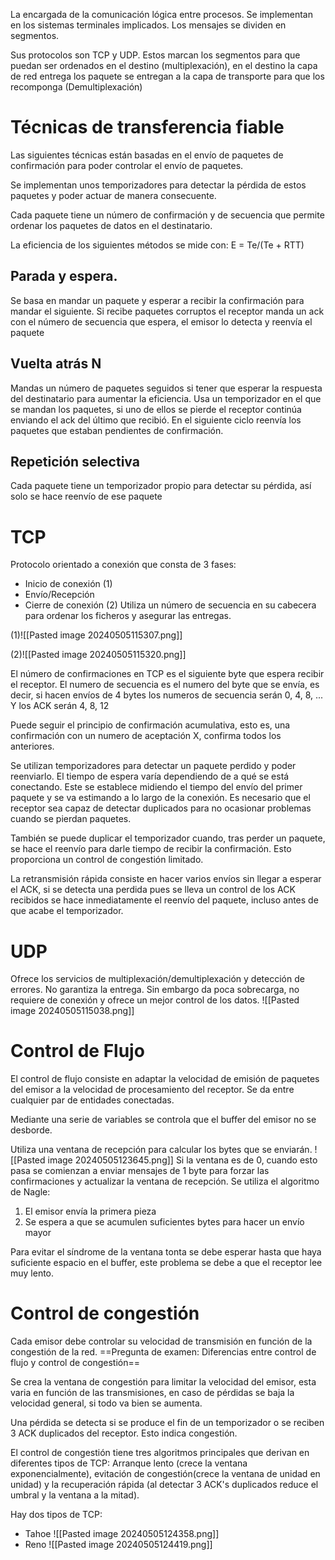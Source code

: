 La encargada de la comunicación lógica entre procesos. Se implementan en los sistemas terminales implicados. Los mensajes se dividen en segmentos.

Sus protocolos son TCP y UDP. Estos marcan los segmentos para que puedan ser ordenados en el destino (multiplexación), en el destino la capa de red entrega los paquete se entregan a la capa de transporte para que los recomponga (Demultiplexación)

# Técnicas de transferencia fiable
Las siguientes técnicas están basadas en el envío de paquetes de confirmación para poder controlar el envío de paquetes.

Se implementan unos temporizadores para detectar la pérdida de estos paquetes y poder actuar de manera consecuente.

Cada paquete tiene un número de confirmación y de secuencia que permite ordenar los paquetes de datos en el destinatario.

La eficiencia de los siguientes métodos se mide con:
E = Te/(Te + RTT)
## Parada y espera.
Se basa en mandar un paquete y esperar a recibir la confirmación para mandar el siguiente.
Si recibe paquetes corruptos el receptor manda un ack con el número de secuencia que espera, el emisor lo detecta y reenvía el paquete
## Vuelta atrás N
Mandas un número de paquetes seguidos si tener que esperar la respuesta del destinatario para aumentar la eficiencia.
Usa un temporizador en el que se mandan los paquetes, si uno de ellos se pierde el receptor continúa enviando el ack del último que recibió. En el siguiente ciclo reenvía los paquetes que estaban pendientes de confirmación.
## Repetición selectiva
Cada paquete tiene un temporizador propio para detectar su pérdida, así solo se hace reenvío de ese paquete
# TCP
Protocolo orientado a conexión que consta de 3 fases:
+ Inicio de conexión (1)
+ Envío/Recepción
+ Cierre de conexión (2)
Utiliza un número de secuencia en su cabecera para ordenar los ficheros y asegurar las entregas.

(1)![[Pasted image 20240505115307.png]]

(2)![[Pasted image 20240505115320.png]]


El número de confirmaciones en TCP es el siguiente byte que espera recibir el receptor. El numero de secuencia es el numero del byte que se envía, es decir, si hacen envíos de 4 bytes los numeros de secuencia serán 0, 4, 8, ... Y los ACK serán 4, 8, 12

Puede seguir el principio de confirmación acumulativa, esto es, una confirmación con un numero de aceptación X, confirma todos los anteriores.

Se utilizan temporizadores para detectar un paquete perdido y poder reenviarlo. El tiempo de espera varía dependiendo de a qué se está conectando. Este se establece midiendo el tiempo del envío del primer paquete y se va estimando a lo largo de la conexión. Es necesario que el receptor sea capaz de detectar duplicados para no ocasionar problemas cuando se pierdan paquetes.

También se puede duplicar el temporizador cuando, tras perder un paquete, se hace el reenvío para darle tiempo de recibir la confirmación. Esto proporciona un control de congestión limitado.

La retransmisión rápida consiste en hacer varios envíos sin llegar a esperar el ACK, si se detecta una perdida pues se lleva un control de los ACK recibidos se hace inmediatamente el reenvío del paquete, incluso antes de que acabe el temporizador.
# UDP
Ofrece los servicios de multiplexación/demultiplexación y detección de errores. No garantiza la entrega.
Sin embargo da poca sobrecarga, no requiere de conexión y ofrece un mejor control de los datos.
![[Pasted image 20240505115038.png]]
# Control de Flujo
El control de flujo consiste en adaptar la velocidad de emisión de paquetes del emisor a la velocidad de procesamiento del receptor. Se da entre cualquier par de entidades conectadas.

Mediante una serie de variables se controla que el buffer del emisor no se desborde.

Utiliza una ventana de recepción para calcular los bytes que se enviarán.
![[Pasted image 20240505123645.png]]
Si la ventana es de 0, cuando esto pasa se comienzan a enviar mensajes de 1 byte para forzar las confirmaciones y actualizar la ventana de recepción. Se utiliza el algoritmo de Nagle:
1. El emisor envía la primera pieza
2. Se espera a que se acumulen suficientes bytes para hacer un envío mayor


Para evitar el síndrome de la ventana tonta se debe esperar hasta que haya suficiente espacio en el buffer, este problema se debe a que el receptor lee muy lento.
# Control de congestión
Cada emisor debe controlar su velocidad de transmisión en función de la congestión de la red.
==Pregunta de examen: Diferencias entre control de flujo y control de congestión==

Se crea la ventana de congestión para limitar la velocidad del emisor, esta varia en función de las transmisiones, en caso de pérdidas se baja la velocidad general, si todo va bien se aumenta.

Una pérdida se detecta si se produce el fin de un temporizador o se reciben 3 ACK duplicados del receptor.
Esto indica congestión.

El control de congestión tiene tres algoritmos principales que derivan en diferentes tipos de TCP: Arranque lento (crece la ventana exponencialmente), evitación de congestión(crece la ventana de unidad en unidad) y la recuperación rápida (al detectar 3 ACK's duplicados reduce el umbral y la ventana a la mitad).

Hay dos tipos de TCP:
+ Tahoe
![[Pasted image 20240505124358.png]]
+ Reno
![[Pasted image 20240505124419.png]]